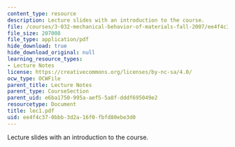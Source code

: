 ```yaml
---
content_type: resource
description: Lecture slides with an introduction to the course.
file: /courses/3-032-mechanical-behavior-of-materials-fall-2007/ee4f4c370bbb3d2a16f0fbfd80ebe3d0_lec1.pdf
file_size: 207008
file_type: application/pdf
hide_download: true
hide_download_original: null
learning_resource_types:
- Lecture Notes
license: https://creativecommons.org/licenses/by-nc-sa/4.0/
ocw_type: OCWFile
parent_title: Lecture Notes
parent_type: CourseSection
parent_uid: e6ba1750-995a-aef5-5a8f-dddf695049e2
resourcetype: Document
title: lec1.pdf
uid: ee4f4c37-0bbb-3d2a-16f0-fbfd80ebe3d0
---
```

Lecture slides with an introduction to the course.